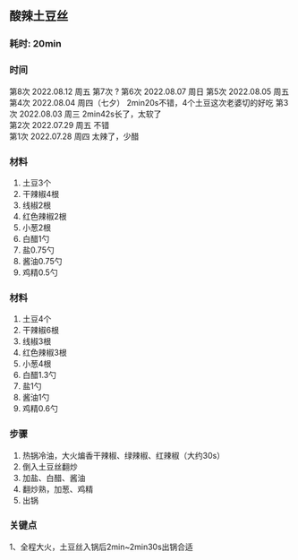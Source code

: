 

## 酸辣土豆丝

<!-- ![1](./pics/a.jpg) -->

### 耗时: 20min

### 时间
第8次 2022.08.12 周五
第7次 ?
第6次 2022.08.07 周日
第5次 2022.08.05 周五
第4次 2022.08.04 周四（七夕） 2min20s不错，4个土豆这次老婆切的好吃
第3次 2022.08.03 周三 2min42s长了，太软了  
第2次 2022.07.29 周五 不错  
第1次 2022.07.28 周四 太辣了，少醋

### 材料
1. 土豆3个
2. 干辣椒4根
3. 线椒2根
4. 红色辣椒2根
5. 小葱2根
6. 白醋1勺
7. 盐0.75勺
8. 酱油0.75勺
9. 鸡精0.5勺

### 材料
1. 土豆4个
2. 干辣椒6根
3. 线椒3根
4. 红色辣椒3根
5. 小葱4根
6. 白醋1.3勺
7. 盐1勺
8. 酱油1勺
9. 鸡精0.6勺

### 步骤
1. 热锅冷油，大火煸香干辣椒、绿辣椒、红辣椒（大约30s）
2. 倒入土豆丝翻炒
3. 加盐、白醋、酱油
4. 翻炒熟，加葱、鸡精
5. 出锅

### 关键点
1、全程大火，土豆丝入锅后2min~2min30s出锅合适
